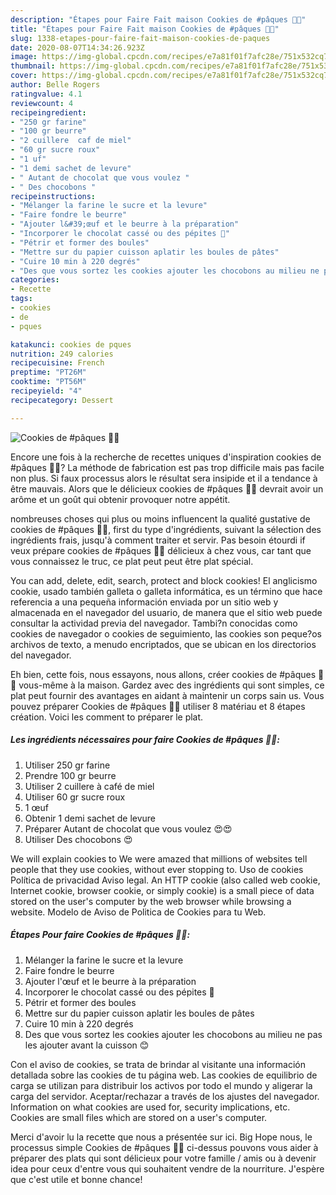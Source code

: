 ```yaml
---
description: "Étapes pour Faire Fait maison Cookies de #pâques 🐣🐣"
title: "Étapes pour Faire Fait maison Cookies de #pâques 🐣🐣"
slug: 1338-etapes-pour-faire-fait-maison-cookies-de-paques
date: 2020-08-07T14:34:26.923Z
image: https://img-global.cpcdn.com/recipes/e7a81f01f7afc28e/751x532cq70/cookies-de-paques-🐣🐣-photo-principale-de-la-recette.jpg
thumbnail: https://img-global.cpcdn.com/recipes/e7a81f01f7afc28e/751x532cq70/cookies-de-paques-🐣🐣-photo-principale-de-la-recette.jpg
cover: https://img-global.cpcdn.com/recipes/e7a81f01f7afc28e/751x532cq70/cookies-de-paques-🐣🐣-photo-principale-de-la-recette.jpg
author: Belle Rogers
ratingvalue: 4.1
reviewcount: 4
recipeingredient:
- "250 gr farine"
- "100 gr beurre"
- "2 cuillere  caf de miel"
- "60 gr sucre roux"
- "1 uf"
- "1 demi sachet de levure"
- " Autant de chocolat que vous voulez "
- " Des chocobons "
recipeinstructions:
- "Mélanger la farine le sucre et la levure"
- "Faire fondre le beurre"
- "Ajouter l&#39;œuf et le beurre à la préparation"
- "Incorporer le chocolat cassé ou des pépites 🍫"
- "Pétrir et former des boules"
- "Mettre sur du papier cuisson aplatir les boules de pâtes"
- "Cuire 10 min à 220 degrés"
- "Des que vous sortez les cookies ajouter les chocobons au milieu ne pas les ajouter avant la cuisson 😊"
categories:
- Recette
tags:
- cookies
- de
- pques

katakunci: cookies de pques 
nutrition: 249 calories
recipecuisine: French
preptime: "PT26M"
cooktime: "PT56M"
recipeyield: "4"
recipecategory: Dessert

---
```



![Cookies de #pâques 🐣🐣](https://img-global.cpcdn.com/recipes/e7a81f01f7afc28e/751x532cq70/cookies-de-paques-🐣🐣-photo-principale-de-la-recette.jpg)

Encore une fois à la recherche de recettes uniques d'inspiration cookies de #pâques 🐣🐣? La méthode de fabrication est pas trop difficile mais pas facile non plus. Si faux processus alors le résultat sera insipide et il a tendance à être mauvais. Alors que le délicieux cookies de #pâques 🐣🐣 devrait avoir un arôme et un goût qui obtenir provoquer notre appétit.

nombreuses choses qui plus ou moins influencent la qualité gustative de cookies de #pâques 🐣🐣, first du type d'ingrédients, suivant la sélection des ingrédients frais, jusqu'à comment traiter et servir. Pas besoin étourdi if veux prépare cookies de #pâques 🐣🐣 délicieux à chez vous, car tant que vous connaissez le truc, ce plat peut peut être plat spécial.

You can add, delete, edit, search, protect and block cookies! El anglicismo cookie, usado también galleta o galleta informática, es un término que hace referencia a una pequeña información enviada por un sitio web y almacenada en el navegador del usuario, de manera que el sitio web puede consultar la actividad previa del navegador. Tambi?n conocidas como cookies de navegador o cookies de seguimiento, las cookies son peque?os archivos de texto, a menudo encriptados, que se ubican en los directorios del navegador.


Eh bien, cette fois, nous essayons, nous allons, créer cookies de #pâques 🐣🐣 vous-même à la maison. Gardez avec des ingrédients qui sont simples, ce plat peut fournir des avantages en aidant à maintenir un corps sain us. Vous pouvez préparer Cookies de #pâques 🐣🐣 utiliser 8 matériau et 8 étapes création. Voici les comment to préparer le plat.

<!--inarticleads1-->

##### Les ingrédients nécessaires pour faire Cookies de #pâques 🐣🐣:

1. Utiliser 250 gr farine
1. Prendre 100 gr beurre
1. Utiliser 2 cuillere à café de miel
1. Utiliser 60 gr sucre roux
1.  1 œuf
1. Obtenir 1 demi sachet de levure
1. Préparer  Autant de chocolat que vous voulez 😍😍
1. Utiliser  Des chocobons 😍


We will explain cookies to We were amazed that millions of websites tell people that they use cookies, without ever stopping to. Uso de cookies Política de privacidad Aviso legal. An HTTP cookie (also called web cookie, Internet cookie, browser cookie, or simply cookie) is a small piece of data stored on the user&#39;s computer by the web browser while browsing a website. Modelo de Aviso de Politica de Cookies para tu Web. 

<!--inarticleads2-->

##### Étapes Pour faire Cookies de #pâques 🐣🐣:

1. Mélanger la farine le sucre et la levure
1. Faire fondre le beurre
1. Ajouter l&#39;œuf et le beurre à la préparation
1. Incorporer le chocolat cassé ou des pépites 🍫
1. Pétrir et former des boules
1. Mettre sur du papier cuisson aplatir les boules de pâtes
1. Cuire 10 min à 220 degrés
1. Des que vous sortez les cookies ajouter les chocobons au milieu ne pas les ajouter avant la cuisson 😊


Con el aviso de cookies, se trata de brindar al visitante una información detallada sobre las cookies de tu página web. Las cookies de equilibrio de carga se utilizan para distribuir los activos por todo el mundo y aligerar la carga del servidor. Aceptar/rechazar a través de los ajustes del navegador. Information on what cookies are used for, security implications, etc. Cookies are small files which are stored on a user&#39;s computer. 


Merci d'avoir lu la recette que nous a présentée sur ici. Big Hope nous, le processus simple Cookies de #pâques 🐣🐣 ci-dessus pouvons vous aider à préparer des plats qui sont délicieux pour votre famille / amis ou à devenir idea pour ceux d'entre vous qui souhaitent vendre de la nourriture. J'espère que c'est utile et bonne chance!
